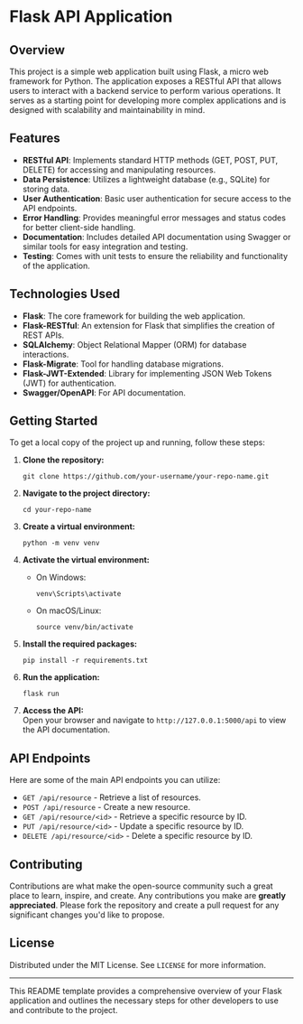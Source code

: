 <h1>Flask API Application</h1>
<h2>Overview</h2>
<p>This project is a simple web application built using Flask, a micro web framework for Python. The application exposes a RESTful API that allows users to interact with a backend service to perform various operations. It serves as a starting point for developing more complex applications and is designed with scalability and maintainability in mind.</p>
<h2>Features</h2>
<ul>
<li><strong>RESTful API</strong>: Implements standard HTTP methods (GET, POST, PUT, DELETE) for accessing and manipulating resources.</li>
<li><strong>Data Persistence</strong>: Utilizes a lightweight database (e.g., SQLite) for storing data.</li>
<li><strong>User Authentication</strong>: Basic user authentication for secure access to the API endpoints.</li>
<li><strong>Error Handling</strong>: Provides meaningful error messages and status codes for better client-side handling.</li>
<li><strong>Documentation</strong>: Includes detailed API documentation using Swagger or similar tools for easy integration and testing.</li>
<li><strong>Testing</strong>: Comes with unit tests to ensure the reliability and functionality of the application.</li>
</ul>
<h2>Technologies Used</h2>
<ul>
<li><strong>Flask</strong>: The core framework for building the web application.</li>
<li><strong>Flask-RESTful</strong>: An extension for Flask that simplifies the creation of REST APIs.</li>
<li><strong>SQLAlchemy</strong>: Object Relational Mapper (ORM) for database interactions.</li>
<li><strong>Flask-Migrate</strong>: Tool for handling database migrations.</li>
<li><strong>Flask-JWT-Extended</strong>: Library for implementing JSON Web Tokens (JWT) for authentication.</li>
<li><strong>Swagger/OpenAPI</strong>: For API documentation.</li>
</ul>
<h2>Getting Started</h2>
<p>To get a local copy of the project up and running, follow these steps:</p>
<ol>
<li><p><strong>Clone the repository:</strong></p>
<pre><code class="language-bash">git clone https://github.com/your-username/your-repo-name.git
</code></pre>
</li>
<li><p><strong>Navigate to the project directory:</strong></p>
<pre><code class="language-bash">cd your-repo-name
</code></pre>
</li>
<li><p><strong>Create a virtual environment:</strong></p>
<pre><code class="language-bash">python -m venv venv
</code></pre>
</li>
<li><p><strong>Activate the virtual environment:</strong></p>
<ul>
<li>On Windows:<pre><code class="language-bash">venv\Scripts\activate
</code></pre>
</li>
<li>On macOS/Linux:<pre><code class="language-bash">source venv/bin/activate
</code></pre>
</li>
</ul>
</li>
<li><p><strong>Install the required packages:</strong></p>
<pre><code class="language-bash">pip install -r requirements.txt
</code></pre>
</li>
<li><p><strong>Run the application:</strong></p>
<pre><code class="language-bash">flask run
</code></pre>
</li>
<li><p><strong>Access the API:</strong><br>Open your browser and navigate to <code>http://127.0.0.1:5000/api</code> to view the API documentation.</p>
</li>
</ol>
<h2>API Endpoints</h2>
<p>Here are some of the main API endpoints you can utilize:</p>
<ul>
<li><code>GET /api/resource</code> - Retrieve a list of resources.</li>
<li><code>POST /api/resource</code> - Create a new resource.</li>
<li><code>GET /api/resource/&lt;id&gt;</code> - Retrieve a specific resource by ID.</li>
<li><code>PUT /api/resource/&lt;id&gt;</code> - Update a specific resource by ID.</li>
<li><code>DELETE /api/resource/&lt;id&gt;</code> - Delete a specific resource by ID.</li>
</ul>
<h2>Contributing</h2>
<p>Contributions are what make the open-source community such a great place to learn, inspire, and create. Any contributions you make are <strong>greatly appreciated</strong>. Please fork the repository and create a pull request for any significant changes you'd like to propose.</p>
<h2>License</h2>
<p>Distributed under the MIT License. See <code>LICENSE</code> for more information.</p>
<hr>
<p>This README template provides a comprehensive overview of your Flask application and outlines the necessary steps for other developers to use and contribute to the project.</p>
